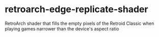 # retroarch-edge-replicate-shader
RetroArch shader that fills the empty pixels of the Retroid Classic when playing games narrower than the device's aspect ratio
